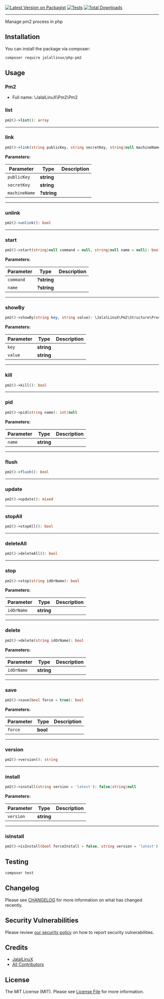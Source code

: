 [![Latest Version on Packagist](https://img.shields.io/packagist/v/jalallinux/php-pm2.svg?style=flat-square)](https://packagist.org/packages/jalallinux/php-pm2)
[![Tests](https://github.com/jalallinux/php-pm2/actions/workflows/run-tests.yml/badge.svg?branch=main)](https://github.com/jalallinux/php-pm2/actions/workflows/run-tests.yml)
[![Total Downloads](https://img.shields.io/packagist/dt/jalallinux/php-pm2.svg?style=flat-square)](https://packagist.org/packages/jalallinux/php-pm2)
<!--delete-->
---
Manage pm2 process in php

## Installation

You can install the package via composer:

```bash
composer require jalallinux/php-pm2
```

## Usage

### Pm2

* Full name: \JalalLinuX\Pm2\Pm2

### list

```php
pm2()->list(): array
```

---
### link


```php
pm2()->link(string publicKey, string secretKey, string|null machineName = null): bool
```

**Parameters:**

| Parameter | Type        | Description |
|-----------|-------------|-------------|
| `publicKey` | **string**  ||
| `secretKey` | **string**  ||
| `machineName` | **?string** ||

---
### unlink

```php
pm2()->unlink(): bool
```

---
### start

```php
pm2()->start(string|null command = null, string|null name = null): bool
```

**Parameters:**

| Parameter | Type       | Description |
|-----------|------------|-------------|
| `command` | **?string** ||
| `name` | **?string** ||

---
### showBy

```php
pm2()->showBy(string key, string value): \JalalLinuX\Pm2\Structure\Process|null
```

**Parameters:**

| Parameter | Type | Description |
|-----------|------|-------------|
| `key` | **string** ||
| `value` | **string** ||

---
### kill

```php
pm2()->kill(): bool
```

---
### pid

```php
pm2()->pid(string name): int|null
```

**Parameters:**

| Parameter | Type | Description |
|-----------|------|-------------|
| `name` | **string** ||

---
### flush

```php
pm2()->flush(): bool
```

---
### update

```php
pm2()->update(): mixed
```

---
### stopAll

```php
pm2()->stopAll(): bool
```

---
### deleteAll

```php
pm2()->deleteAll(): bool
```

---
### stop

```php
pm2()->stop(string idOrName): bool
```

**Parameters:**

| Parameter | Type | Description |
|-----------|------|-------------|
| `idOrName` | **string** ||

---
### delete

```php
pm2()->delete(string idOrName): bool
```

**Parameters:**

| Parameter | Type | Description |
|-----------|------|-------------|
| `idOrName` | **string** ||

---
### save

```php
pm2()->save(bool force = true): bool
```

**Parameters:**

| Parameter | Type | Description |
|-----------|------|-------------|
| `force` | **bool** ||

---
### version

```php
pm2()->version(): string
```

---
### install

```php
pm2()->install(string version = 'latest'): false|string|null
```

**Parameters:**

| Parameter | Type | Description |
|-----------|------|-------------|
| `version` | **string** ||

---
### isInstall

```php
pm2()->isInstall(bool forceInstall = false, string version = 'latest'): bool
```


## Testing

```bash
composer test
```

## Changelog

Please see [CHANGELOG](CHANGELOG.md) for more information on what has changed recently.

## Security Vulnerabilities

Please review [our security policy](../../security/policy) on how to report security vulnerabilities.

## Credits

- [JalalLinuX](https://github.com/jalallinux)
- [All Contributors](../../contributors)

## License

The MIT License (MIT). Please see [License File](LICENSE.md) for more information.

